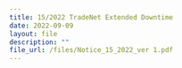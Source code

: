 ```yaml
---
title: 15/2022 TradeNet Extended Downtime
date: 2022-09-09
layout: file
description: ""
file_url: /files/Notice_15_2022_ver 1.pdf
---
```


